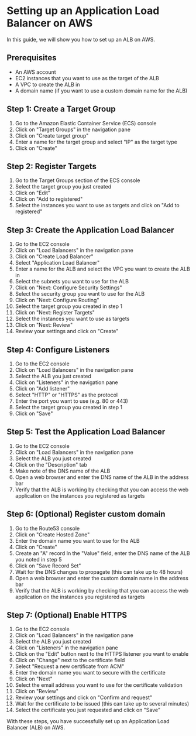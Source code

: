 # Setting up an Application Load Balancer on AWS

In this guide, we will show you how to set up an ALB on AWS.


## Prerequisites

- An AWS account
- EC2 instances that you want to use as the target of the ALB
- A VPC to create the ALB in
- A domain name (if you want to use a custom domain name for the ALB)

## Step 1: Create a Target Group

1. Go to the Amazon Elastic Container Service (ECS) console
2. Click on "Target Groups" in the navigation pane
3. Click on "Create target group"
4. Enter a name for the target group and select "IP" as the target type
5. Click on "Create"

## Step 2: Register Targets

1. Go to the Target Groups section of the ECS console
2. Select the target group you just created
3. Click on "Edit"
4. Click on "Add to registered"
5. Select the instances you want to use as targets and click on "Add to registered"

## Step 3: Create the Application Load Balancer
1. Go to the EC2 console
2. Click on "Load Balancers" in the navigation pane
3. Click on "Create Load Balancer"
4. Select "Application Load Balancer"
5. Enter a name for the ALB and select the VPC you want to create the ALB in
6. Select the subnets you want to use for the ALB
7. Click on "Next: Configure Security Settings"
8. Select the security group you want to use for the ALB
9. Click on "Next: Configure Routing"
10. Select the target group you created in step 1
11. Click on "Next: Register Targets"
12. Select the instances you want to use as targets
13. Click on "Next: Review"
14. Review your settings and click on "Create"

## Step 4: Configure Listeners

1. Go to the EC2 console
2. Click on "Load Balancers" in the navigation pane
3. Select the ALB you just created
4. Click on "Listeners" in the navigation pane
5. Click on "Add listener"
6. Select "HTTP" or "HTTPS" as the protocol
7. Enter the port you want to use (e.g. 80 or 443)
8. Select the target group you created in step 1
9. Click on "Save"

## Step 5: Test the Application Load Balancer

1. Go to the EC2 console
2. Click on "Load Balancers" in the navigation pane
3. Select the ALB you just created
4. Click on the "Description" tab
5. Make note of the DNS name of the ALB
6. Open a web browser and enter the DNS name of the ALB in the address bar
7. Verify that the ALB is working by checking that you can access the web application on the instances you registered as targets

## Step 6: (Optional) Register custom domain

1. Go to the Route53 console
2. Click on "Create Hosted Zone"
3. Enter the domain name you want to use for the ALB
4. Click on "Create"
5. Create an "A" record In the "Value" field, enter the DNS name of the ALB you noted in step 5
6. Click on "Save Record Set"
7. Wait for the DNS changes to propagate (this can take up to 48 hours)
8. Open a web browser and enter the custom domain name in the address bar
9. Verify that the ALB is working by checking that you can access the web application on the instances you registered as targets

## Step 7: (Optional) Enable HTTPS

1. Go to the EC2 console
2. Click on "Load Balancers" in the navigation pane
3. Select the ALB you just created
4. Click on "Listeners" in the navigation pane
5. Click on the "Edit" button next to the HTTPS listener you want to enable
6. Click on "Change" next to the certificate field
7. Select "Request a new certificate from ACM"
8. Enter the domain name you want to secure with the certificate
9. Click on "Next"
10. Select the email address you want to use for the certificate validation
11. Click on "Review"
12. Review your settings and click on "Confirm and request"
13. Wait for the certificate to be issued (this can take up to several minutes)
14. Select the certificate you just requested and click on "Save"

With these steps, you have successfully set up an Application Load Balancer (ALB) on AWS.